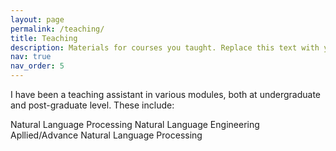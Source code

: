 ```yaml
---
layout: page
permalink: /teaching/
title: Teaching
description: Materials for courses you taught. Replace this text with your description.
nav: true
nav_order: 5
---
```


I have been a teaching assistant in various modules, both at undergraduate and post-graduate level. These include:

Natural Language Processing
Natural Language Engineering
Apllied/Advance Natural Language Processing